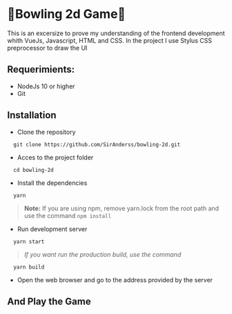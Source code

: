 # 🚧Bowling 2d Game🚧

This is an excersize to prove my understanding of the frontend development whith VueJs, Javascript, HTML and CSS. In the project I use Stylus CSS preprocessor to draw the UI

## Requerimients:

- NodeJs 10 or higher
- Git

## Installation

- Clone the repository

```shell
  git clone https://github.com/SirAnderss/bowling-2d.git
```

- Acces to the project folder

```shell
  cd bowling-2d
```

- Install the dependencies

```shell
  yarn
```

> **Note:** If you are using npm, remove yarn.lock from the root path and use the command `npm install`

- Run development server

```shell
  yarn start
```

> <em>If you want run the production build, use the command</em>

```shell
  yarn build
```

- Open the web browser and go to the address provided by the server

## **And Play the Game**
